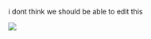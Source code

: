 i dont think we should be able to edit this

![](https://i1.sndcdn.com/artworks-o3g4Suy2hKsskCwy-HAnvLw-t500x500.jpg)